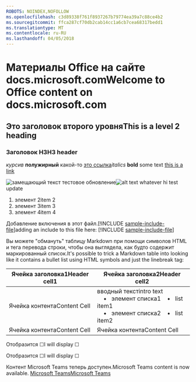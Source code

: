 ```yaml
---
ROBOTS: NOINDEX,NOFOLLOW
ms.openlocfilehash: c3d89338f761f8937267b79774ea39a7c88ce4b2
ms.sourcegitcommit: ffca287cf70db2cab14cc1a6cb7cea68317bedd1
ms.translationtype: MT
ms.contentlocale: ru-RU
ms.lasthandoff: 04/05/2018
---
```

# <a name="welcome-to-office-content-on-docsmicrosoftcom"></a><span data-ttu-id="0f125-101">Материалы Office на сайте docs.microsoft.com</span><span class="sxs-lookup"><span data-stu-id="0f125-101">Welcome to Office content on docs.microsoft.com</span></span>
## <a name="this-is-a-level-2-heading"></a><span data-ttu-id="0f125-102">Это заголовок второго уровня</span><span class="sxs-lookup"><span data-stu-id="0f125-102">This is a level 2 heading</span></span>
### <a name="h3-header"></a><span data-ttu-id="0f125-103">Заголовок H3</span><span class="sxs-lookup"><span data-stu-id="0f125-103">H3 header</span></span>

<span data-ttu-id="0f125-104">*курсив*
**полужирный** какой-то [это ссылка](Office-365-groups.md)</span><span class="sxs-lookup"><span data-stu-id="0f125-104">*italics*
**bold** some text [this is a link](Office-365-groups.md)</span></span>

<span data-ttu-id="0f125-105">![замещающий текст](media/Overview-Microsoft-Teams-image1.png) тестовое обновление</span><span class="sxs-lookup"><span data-stu-id="0f125-105">![alt text whatever](media/Overview-Microsoft-Teams-image1.png) hi test update</span></span>
1. <span data-ttu-id="0f125-106">элемент 2</span><span class="sxs-lookup"><span data-stu-id="0f125-106">item 2</span></span>
2. <span data-ttu-id="0f125-107">элемент 3</span><span class="sxs-lookup"><span data-stu-id="0f125-107">item 3</span></span>
3. <span data-ttu-id="0f125-108">элемент 4</span><span class="sxs-lookup"><span data-stu-id="0f125-108">item 4</span></span>


<span data-ttu-id="0f125-109">Добавление включения в этот файл.[!INCLUDE [sample-include-file](includes/sample-include-file.md)]</span><span class="sxs-lookup"><span data-stu-id="0f125-109">adding an include to this file here: [!INCLUDE [sample-include-file](includes/sample-include-file.md)]</span></span>


<span data-ttu-id="0f125-110">Вы можете "обмануть" таблицу Markdown при помощи символов HTML и тега перевода строки, чтобы она выглядела, как будто содержит маркированный список.</span><span class="sxs-lookup"><span data-stu-id="0f125-110">It's possible to trick a Markdown table into looking like it contains a bullet list using HTML symbols and just the linebreak tag:</span></span>

| <span data-ttu-id="0f125-111">Ячейка заголовка1</span><span class="sxs-lookup"><span data-stu-id="0f125-111">Header cell1</span></span> | <span data-ttu-id="0f125-112">Ячейка заголовка2</span><span class="sxs-lookup"><span data-stu-id="0f125-112">Header cell2</span></span> |
| ---          | ---          |
| <span data-ttu-id="0f125-113">Ячейка контента</span><span class="sxs-lookup"><span data-stu-id="0f125-113">Content Cell</span></span> |<span data-ttu-id="0f125-114">вводный текст</span><span class="sxs-lookup"><span data-stu-id="0f125-114">intro text</span></span> <br><span data-ttu-id="0f125-115">&nbsp;&nbsp;&nbsp; &bull;&nbsp;&nbsp; элемент списка1</span><span class="sxs-lookup"><span data-stu-id="0f125-115">&nbsp;&nbsp;&nbsp; &bull;&nbsp;&nbsp; list item1</span></span><br> <span data-ttu-id="0f125-116">&nbsp;&nbsp;&nbsp; &bull;&nbsp;&nbsp; элемент списка2</span><span class="sxs-lookup"><span data-stu-id="0f125-116">&nbsp;&nbsp;&nbsp; &bull;&nbsp;&nbsp; list item2</span></span>     |
| <span data-ttu-id="0f125-117">Ячейка контента</span><span class="sxs-lookup"><span data-stu-id="0f125-117">Content Cell</span></span> | <span data-ttu-id="0f125-118">Ячейка контента</span><span class="sxs-lookup"><span data-stu-id="0f125-118">Content Cell</span></span> |

<p><span data-ttu-id="0f125-119">Отобразится &#9744;</span><span class="sxs-lookup"><span data-stu-id="0f125-119">I will display &#9744;</span></span></p>
<p><span data-ttu-id="0f125-120">Отобразится &#x2610;</span><span class="sxs-lookup"><span data-stu-id="0f125-120">I will display &#x2610;</span></span></p>

<span data-ttu-id="0f125-121">Контент Microsoft Teams теперь доступен.</span><span class="sxs-lookup"><span data-stu-id="0f125-121">Microsoft Teams content is now available.</span></span>
[<span data-ttu-id="0f125-122">Microsoft Teams</span><span class="sxs-lookup"><span data-stu-id="0f125-122">Microsoft Teams</span></span>](https://docs.microsoft.com/MicrosoftTeams)
